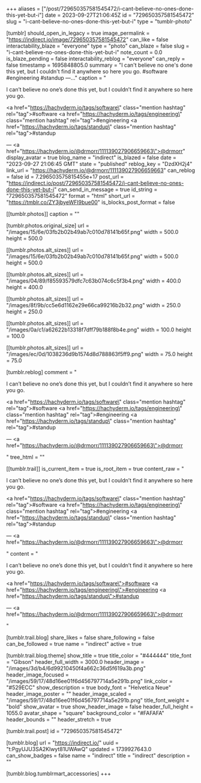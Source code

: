 +++
aliases = ["/post/729650357581545472/i-cant-believe-no-ones-done-this-yet-but-i"]
date = 2023-09-27T21:06:45Z
id = "729650357581545472"
slug = "i-cant-believe-no-ones-done-this-yet-but-i"
type = "tumblr-photo"

[tumblr]
should_open_in_legacy = true
image_permalink = "https://indirect.io/image/729650357581545472"
can_like = false
interactability_blaze = "everyone"
type = "photo"
can_blaze = false
slug = "i-cant-believe-no-ones-done-this-yet-but-i"
note_count = 0.0
is_blaze_pending = false
interactability_reblog = "everyone"
can_reply = false
timestamp = 1695848805.0
summary = "I can't believe no one's done this yet, but I couldn't find it anywhere so here you go. #software #engineering #standup —..."
caption = "<p>I can&rsquo;t believe no one&rsquo;s done this yet, but I couldn&rsquo;t find it anywhere so here you go.</p><p><a href=\"https://hachyderm.io/tags/software\" class=\"mention hashtag\" rel=\"tag\">#software</a> <a href=\"https://hachyderm.io/tags/engineering\" class=\"mention hashtag\" rel=\"tag\">#engineering</a> <a href=\"https://hachyderm.io/tags/standup\" class=\"mention hashtag\" rel=\"tag\">#standup</a></p> — <a href=\"https://hachyderm.io/@drmorr/111139027906659663\">@drmorr</a>"
display_avatar = true
blog_name = "indirect"
is_blazed = false
date = "2023-09-27 21:06:45 GMT"
state = "published"
reblog_key = "DzdXH2j4"
link_url = "https://hachyderm.io/@drmorr/111139027906659663"
can_reblog = false
id = 7.296503575815455e+17
post_url = "https://indirect.io/post/729650357581545472/i-cant-believe-no-ones-done-this-yet-but-i"
can_send_in_message = true
id_string = "729650357581545472"
format = "html"
short_url = "https://tmblr.co/ZY3jbyeWFI9bue00"
is_blocks_post_format = false

[[tumblr.photos]]
caption = ""

[tumblr.photos.original_size]
url = "/images/15/6e/03fb2b02b49ab7c010d78141b65f.png"
width = 500.0
height = 500.0

[[tumblr.photos.alt_sizes]]
url = "/images/15/6e/03fb2b02b49ab7c010d78141b65f.png"
width = 500.0
height = 500.0

[[tumblr.photos.alt_sizes]]
url = "/images/04/89/f85593579dfc7c63b074c6c5f3b4.png"
width = 400.0
height = 400.0

[[tumblr.photos.alt_sizes]]
url = "/images/8f/9b/cc5e6d1162e29e66ca99216b2b32.png"
width = 250.0
height = 250.0

[[tumblr.photos.alt_sizes]]
url = "/images/0a/c1/a62622b13318f7dff79b188f8b4e.png"
width = 100.0
height = 100.0

[[tumblr.photos.alt_sizes]]
url = "/images/ec/0d/1038236d9b1574d8d788863f5ff9.png"
width = 75.0
height = 75.0

[tumblr.reblog]
comment = "<p><p>I can’t believe no one’s done this yet, but I couldn’t find it anywhere so here you go.</p><p><a href=\"https://hachyderm.io/tags/software\" class=\"mention hashtag\" rel=\"tag\">#software</a> <a href=\"https://hachyderm.io/tags/engineering\" class=\"mention hashtag\" rel=\"tag\">#engineering</a> <a href=\"https://hachyderm.io/tags/standup\" class=\"mention hashtag\" rel=\"tag\">#standup</a></p> — <a href=\"https://hachyderm.io/@drmorr/111139027906659663\">@drmorr</a></p>"
tree_html = ""

[[tumblr.trail]]
is_current_item = true
is_root_item = true
content_raw = "<p><p>I can’t believe no one’s done this yet, but I couldn’t find it anywhere so here you go.</p><p><a href=\"https://hachyderm.io/tags/software\" class=\"mention hashtag\" rel=\"tag\">#software</a> <a href=\"https://hachyderm.io/tags/engineering\" class=\"mention hashtag\" rel=\"tag\">#engineering</a> <a href=\"https://hachyderm.io/tags/standup\" class=\"mention hashtag\" rel=\"tag\">#standup</a></p> — <a href=\"https://hachyderm.io/@drmorr/111139027906659663\">@drmorr</a></p>"
content = "<p><p>I can&rsquo;t believe no one&rsquo;s done this yet, but I couldn&rsquo;t find it anywhere so here you go.</p><p><a href=\"https://hachyderm.io/tags/software\">#software</a> <a href=\"https://hachyderm.io/tags/engineering\">#engineering</a> <a href=\"https://hachyderm.io/tags/standup\">#standup</a></p> &mdash; <a href=\"https://hachyderm.io/@drmorr/111139027906659663\">@drmorr</a></p>"

[tumblr.trail.blog]
share_likes = false
share_following = false
can_be_followed = true
name = "indirect"
active = true

[tumblr.trail.blog.theme]
show_title = true
title_color = "#444444"
title_font = "Gibson"
header_full_width = 3000.0
header_image = "/images/3d/b4/6d99210450f4a662c36d5f619a3b.png"
header_image_focused = "/images/59/17/48d16ee01f6d456797714a5e291b.png"
link_color = "#529ECC"
show_description = true
body_font = "Helvetica Neue"
header_image_poster = ""
header_image_scaled = "/images/59/17/48d16ee01f6d456797714a5e291b.png"
title_font_weight = "bold"
show_avatar = true
show_header_image = false
header_full_height = 1055.0
avatar_shape = "square"
background_color = "#FAFAFA"
header_bounds = ""
header_stretch = true

[tumblr.trail.post]
id = "729650357581545472"

[tumblr.blog]
url = "https://indirect.io/"
uuid = "t:PgyUJU3SA2Klwyt81UWAwQ"
updated = 1739927643.0
can_show_badges = false
name = "indirect"
title = "indirect"
description = ""

[tumblr.blog.tumblrmart_accessories]
+++

